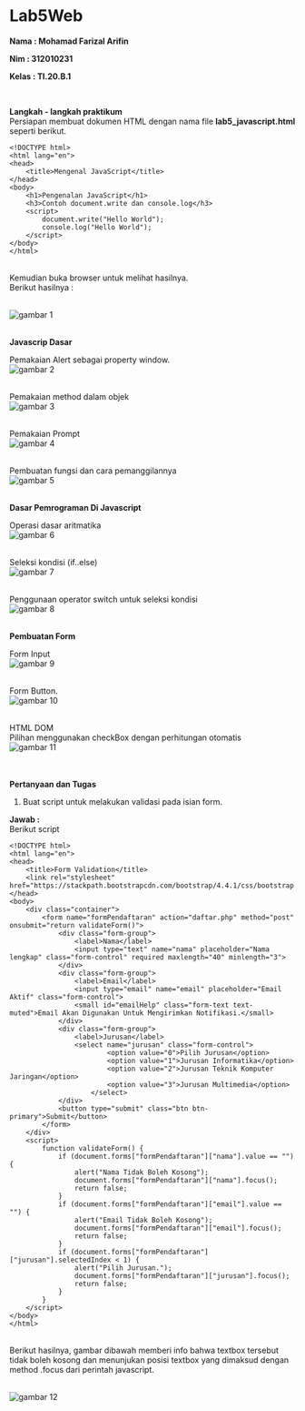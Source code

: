 # Lab5Web

**Nama  : Mohamad Farizal Arifin**

**Nim   : 312010231**

**Kelas : TI.20.B.1**

<br>

**Langkah - langkah praktikum**<br>
Persiapan membuat dokumen HTML dengan nama file **lab5_javascript.html** seperti berikut.<br>

```
<!DOCTYPE html>
<html lang="en">
<head>
    <title>Mengenal JavaScript</title>
</head>
<body>
    <h1>Pengenalan JavaScript</h1>
    <h3>Contoh document.write dan console.log</h3>
    <script>
        document.write("Hello World");
        console.log("Hello World");
    </script>
</body>
</html>
```
<br>
Kemudian buka browser untuk melihat hasilnya. <br>
Berikut hasilnya :<br>
<br>

![gambar 1](image/pict1.PNG) <br>
<br>

**Javascrip Dasar**<br>

Pemakaian Alert sebagai property window.<br>
![gambar 2](image/pict2.PNG) <br>
<br>

Pemakaian method dalam objek<br>
![gambar 3](image/pict3.PNG) <br>
<br>

Pemakaian Prompt<br>
![gambar 4](image/pict4.PNG) <br>
<br>

Pembuatan fungsi dan cara pemanggilannya<br>
![gambar 5](image/pict5.PNG) <br>
<br>

**Dasar Pemrograman Di Javascript**<br>

Operasi dasar aritmatika<br>
![gambar 6](image/pict6.PNG) <br>
<br>

Seleksi kondisi (if..else)<br>
![gambar 7](image/pict7.PNG) <br>
<br>

Penggunaan operator switch untuk seleksi kondisi<br>
![gambar 8](image/pict8.PNG) <br>
<br>

**Pembuatan Form**

Form Input<br>
![gambar 9](image/pict9.PNG) <br>
<br>

Form Button.<br>
![gambar 10](image/pict10.PNG) <br>
<br>

HTML DOM<br>
Pilihan menggunakan checkBox dengan perhitungan otomatis<br>
![gambar 11](image/pict11.PNG) <br>
<br>
<br>

**Pertanyaan dan Tugas**<br>
1. Buat script untuk melakukan validasi pada isian form.<br>

**Jawab :**<br>
Berikut script<br>

```
<!DOCTYPE html>
<html lang="en">
<head>
    <title>Form Validation</title>
    <link rel="stylesheet" href="https://stackpath.bootstrapcdn.com/bootstrap/4.4.1/css/bootstrap.min.css">
</head>
<body>
    <div class="container">
        <form name="formPendaftaran" action="daftar.php" method="post" onsubmit="return validateForm()">
            <div class="form-group">
                <label>Nama</label>
                <input type="text" name="nama" placeholder="Nama lengkap" class="form-control" required maxlength="40" minlength="3">
            </div>
            <div class="form-group">
                <label>Email</label>
                <input type="email" name="email" placeholder="Email Aktif" class="form-control">
                <small id="emailHelp" class="form-text text-muted">Email Akan Digunakan Untuk Mengirimkan Notifikasi.</small>
            </div>
            <div class="form-group">
                <label>Jurusan</label>
                <select name="jurusan" class="form-control">
                        <option value="0">Pilih Jurusan</option>
                        <option value="1">Jurusan Informatika</option>
                        <option value="2">Jurusan Teknik Komputer Jaringan</option>
                        <option value="3">Jurusan Multimedia</option>
                    </select>
            </div>
            <button type="submit" class="btn btn-primary">Submit</button>
        </form>
    </div>
    <script>
        function validateForm() {
            if (document.forms["formPendaftaran"]["nama"].value == "") {
                alert("Nama Tidak Boleh Kosong");
                document.forms["formPendaftaran"]["nama"].focus();
                return false;
            }
            if (document.forms["formPendaftaran"]["email"].value == "") {
                alert("Email Tidak Boleh Kosong");
                document.forms["formPendaftaran"]["email"].focus();
                return false;
            }
            if (document.forms["formPendaftaran"]["jurusan"].selectedIndex < 1) {
                alert("Pilih Jurusan.");
                document.forms["formPendaftaran"]["jurusan"].focus();
                return false;
            }
        }
    </script>
</body>
</html>
```
<br>
Berikut hasilnya, gambar dibawah memberi info bahwa textbox tersebut tidak boleh kosong dan menunjukan posisi textbox yang dimaksud dengan method .focus dari perintah javascript. <br>
<br>

![gambar 12](image/pict12.PNG) <br>
<br>